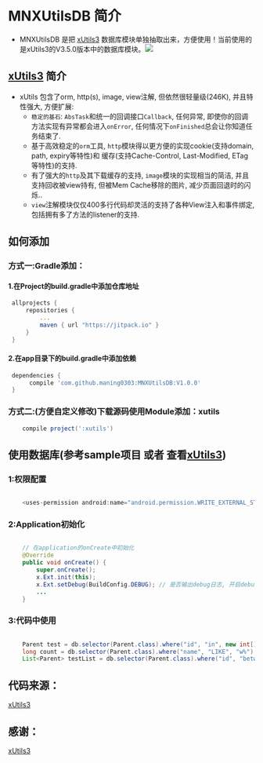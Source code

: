 # MNXUtilsDB 简介
* MNXUtilsDB 是把 [xUtils3](https://github.com/wyouflf/xUtils3) 数据库模块单独抽取出来，方便使用！当前使用的是xUtils3的V3.5.0版本中的数据库模块。[![](https://jitpack.io/v/maning0303/MNXUtilsDB.svg)](https://jitpack.io/#maning0303/MNXUtilsDB)



## [xUtils3](https://github.com/wyouflf/xUtils3) 简介
* xUtils 包含了orm, http(s), image, view注解, 但依然很轻量级(246K), 并且特性强大, 方便扩展:
  - `稳定的基石`: `AbsTask`和统一的回调接口`Callback`, 任何异常, 即使你的回调方法实现有异常都会进入`onError`, 任何情况下`onFinished`总会让你知道任务结束了.
  - 基于高效稳定的`orm`工具, `http`模块得以更方便的实现cookie(支持domain, path, expiry等特性)和
    缓存(支持Cache-Control, Last-Modified, ETag等特性)的支持.
  - 有了强大的`http`及其下载缓存的支持, `image`模块的实现相当的简洁, 并且支持回收被view持有, 但被Mem Cache移除的图片, 减少页面回退时的闪烁..
  - `view`注解模块仅仅400多行代码却灵活的支持了各种View注入和事件绑定, 包括拥有多了方法的listener的支持.


## 如何添加

### 方式一:Gradle添加：
   #### 1.在Project的build.gradle中添加仓库地址

   ``` gradle
   	allprojects {
   		repositories {
   			...
   			maven { url "https://jitpack.io" }
   		}
   	}
   ```

   #### 2.在app目录下的build.gradle中添加依赖
   ``` gradle
   	dependencies {
   	     compile 'com.github.maning0303:MNXUtilsDB:V1.0.0'
   	}
   ```

### 方式二:(方便自定义修改)下载源码使用Module添加：xutils

``` gradle
	compile project(':xutils')

```

## 使用数据库(参考sample项目 或者 查看[xUtils3](https://github.com/wyouflf/xUtils3))

### 1:权限配置
```java

    <uses-permission android:name="android.permission.WRITE_EXTERNAL_STORAGE" />

```

### 2:Application初始化
```java

    // 在application的onCreate中初始化
    @Override
    public void onCreate() {
        super.onCreate();
        x.Ext.init(this);
        x.Ext.setDebug(BuildConfig.DEBUG); // 是否输出debug日志, 开启debug会影响性能.
        ...
    }

```

### 3:代码中使用

```java

    Parent test = db.selector(Parent.class).where("id", "in", new int[]{1, 3, 6}).findFirst();
    long count = db.selector(Parent.class).where("name", "LIKE", "w%").and("age", ">", 32).count();
    List<Parent> testList = db.selector(Parent.class).where("id", "between", new String[]{"1", "5"}).findAll();

```

## 代码来源：
[xUtils3](https://github.com/wyouflf/xUtils3)

## 感谢：
[xUtils3](https://github.com/wyouflf/xUtils3)
